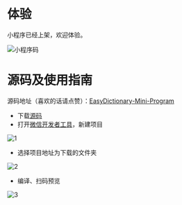 # 体验

小程序已经上架，欢迎体验。

![小程序码](https://github.com/pthtc/EasyDictionary-Mini-Program/blob/master/image/qr.jpg?raw=true)

# 源码及使用指南

源码地址（喜欢的话请点赞）：[EasyDictionary-Mini-Program](https://github.com/pthtc/EasyDictionary-Mini-Program/tree/master)

* 下载[源码](https://github.com/pthtc/EasyDictionary-Mini-Program/tree/master)
* 打开[微信开发者工具](https://mp.weixin.qq.com/debug/wxadoc/dev/devtools/download.html)，新建项目

![1](https://github.com/pthtc/EasyDictionary-Mini-Program/blob/master/image/1.jpg?raw=true)

* 选择项目地址为下载的文件夹

![2](https://github.com/pthtc/EasyDictionary-Mini-Program/blob/master/image/2.png?raw=true)

* 编译、扫码预览

![3](https://github.com/pthtc/EasyDictionary-Mini-Program/blob/master/image/3.png?raw=true)


